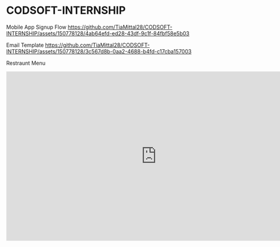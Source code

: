 # CODSOFT-INTERNSHIP
Mobile App Signup Flow
https://github.com/TiaMittal28/CODSOFT-INTERNSHIP/assets/150778128/4ab64efd-ed28-43df-9c1f-84fbf58e5b03

Email Template
https://github.com/TiaMittal28/CODSOFT-INTERNSHIP/assets/150778128/3c567d8b-0aa2-4688-b4fd-c17cba157003

Restraunt Menu

<iframe style="border: 1px solid rgba(0, 0, 0, 0.1);" width="800" height="450" src="https://www.figma.com/embed?embed_host=share&url=https%3A%2F%2Fwww.figma.com%2Ffile%2Fjh2ItxzWvozIwZUGJoZEPd%2FCodSoft-Internship%3Ftype%3Ddesign%26node-id%3D1%253A3%26mode%3Ddesign%26t%3Dvy8Yo2VMxEQJINxg-1" allowfullscreen></iframe>
